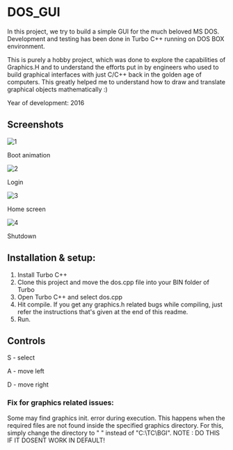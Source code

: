 # DOS_GUI

In this project, we try to build a simple GUI for the much beloved MS DOS.
Development and testing has been done in Turbo C++ running on DOS BOX environment.

This is purely a hobby project, which was done to explore the capabilities of Graphics.H and to understand the efforts put in by engineers who used to build graphical interfaces with just C/C++ back in the golden age of computers. This greatly helped me to understand how to draw and translate graphical objects mathematically :)

Year of development: 2016

## Screenshots

![1](https://user-images.githubusercontent.com/21107275/123401265-3e45cc00-d5c4-11eb-91b3-548c1e45c6c2.JPG)

Boot animation

![2](https://user-images.githubusercontent.com/21107275/123401275-400f8f80-d5c4-11eb-8ca3-dce032a9ae3d.JPG)

Login

![3](https://user-images.githubusercontent.com/21107275/123401284-4271e980-d5c4-11eb-9ed6-60a4f926d63e.JPG)

Home screen

![4](https://user-images.githubusercontent.com/21107275/123401293-43a31680-d5c4-11eb-953a-83474a57b32d.jpg)

Shutdown


## Installation & setup:

1. Install Turbo C++
2. Clone this project and move the dos.cpp file into your BIN folder of Turbo
3. Open Turbo C++ and select dos.cpp
4. Hit compile. If you get any graphics.h related bugs while compiling, just refer the instructions that's given at the end of this readme.
5. Run.

## Controls

S - select

A - move left

D - move right

### Fix for graphics related issues:
Some may find graphics init. error during execution. This happens when the required files are not found inside the specified graphics directory.
For this, simply change the directory to " " instead of "C:\\TC\\BGI". NOTE : DO THIS IF IT DOSENT WORK IN DEFAULT!
